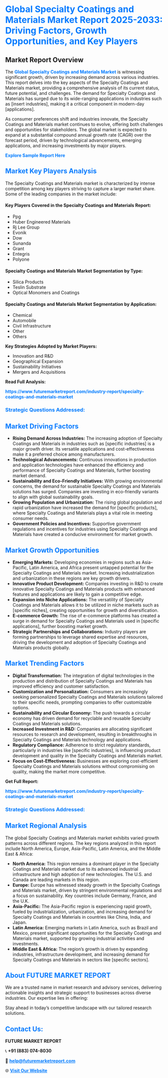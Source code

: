 <h1 style="color: #007BFF;">Global Specialty Coatings and Materials Market Report 2025-2033: Driving Factors, Growth Opportunities, and Key Players</h1>

<section id="overview">
<h2>Market Report Overview</h2>
<p>The <a href="https://www.futuremarketreport.com/industry-report/specialty-coatings-and-materials-market" style="color: #007BFF; text-decoration: none;"><strong>Global Specialty Coatings and Materials Market</strong></a> is witnessing significant growth, driven by increasing demand across various industries. This report delves into the key aspects of the Specialty Coatings and Materials market, providing a comprehensive analysis of its current status, future potential, and challenges. The demand for Specialty Coatings and Materials has surged due to its wide-ranging applications in industries such as [insert industries], making it a critical component in modern-day [applications].</p>
<p>As consumer preferences shift and industries innovate, the Specialty Coatings and Materials market continues to evolve, offering both challenges and opportunities for stakeholders. The global market is expected to expand at a substantial compound annual growth rate (CAGR) over the forecast period, driven by technological advancements, emerging applications, and increasing investments by major players.</p>
</section>

<section id="overview">
<p><a href="https://www.futuremarketreport.com/request-sample/reportId=31039" style="color: #007BFF; text-decoration: none;"><strong>Explore Sample Report Here</strong></a></p>
</section>

<section id="key-players">
<h2 style="color: #007BFF;">Market Key Players Analysis</h2>
<p>The Specialty Coatings and Materials market is characterized by intense competition among key players striving to capture a larger market share. Some of the leading companies in the market include:</p>
<h4>Key Players Covered in the Specialty Coatings and Materials Report:</h4>
<ul><li>Ppg</li><li>Huber Engineered Materials</li><li>Rj Lee Group</li><li>Evonik</li><li>Dow</li><li>Sunanda</li><li>Grant</li><li>Entegris</li><li>Polyone</li></ul>
<h4>Specialty Coatings and Materials Market Segmentation by Type:</h4>
<ul><li>Silica Products</li><li>Teslin Substrate</li><li>Optical Monomers and Coatings</li></ul>

<h4>Specialty Coatings and Materials Market Segmentation by Application:</h4>
<ul><li>Chemical</li><li>Automobile</li><li>Civil Infrastructure</li><li>Other</li><li>Others</li></ul>
<p><strong>Key Strategies Adopted by Market Players:</strong></p>
<ul>
<li>Innovation and R&D</li>
<li>Geographical Expansion</li>
<li>Sustainability Initiatives</li>
<li>Mergers and Acquisitions</li>
</ul>
</section>

<section>
<p><strong>Read Full Analysis: </strong></p><a href="https://www.futuremarketreport.com/industry-report/specialty-coatings-and-materials-market" style="color: #007BFF; text-decoration: none;"><strong>https://www.futuremarketreport.com/industry-report/specialty-coatings-and-materials-market</strong></a>
<h3 style="color: #007BFF;">Strategic Questions Addressed:</h3>
</section>

<section id="driving-factors">
<h2 style="color: #007BFF;">Market Driving Factors</h2>
<ul>
<li><strong>Rising Demand Across Industries:</strong> The increasing adoption of Specialty Coatings and Materials in industries such as [specific industries] is a major growth driver. Its versatile applications and cost-effectiveness make it a preferred choice among manufacturers.</li>
<li><strong>Technological Advancements:</strong> Continuous innovations in production and application technologies have enhanced the efficiency and performance of Specialty Coatings and Materials, further boosting market demand.</li>
<li><strong>Sustainability and Eco-Friendly Initiatives:</strong> With growing environmental concerns, the demand for sustainable Specialty Coatings and Materials solutions has surged. Companies are investing in eco-friendly variants to align with global sustainability goals.</li>
<li><strong>Growing Population and Urbanization:</strong> The rising global population and rapid urbanization have increased the demand for [specific products], where Specialty Coatings and Materials plays a vital role in meeting consumer needs.</li>
<li><strong>Government Policies and Incentives:</strong> Supportive government regulations and incentives for industries using Specialty Coatings and Materials have created a conducive environment for market growth.</li>
</ul>
</section>

<section id="growth-opportunities">
<h2 style="color: #007BFF;">Market Growth Opportunities</h2>
<ul>
<li><strong>Emerging Markets:</strong> Developing economies in regions such as Asia-Pacific, Latin America, and Africa present untapped potential for the Specialty Coatings and Materials market. Increasing industrialization and urbanization in these regions are key growth drivers.</li>
<li><strong>Innovative Product Development:</strong> Companies investing in R&D to create innovative Specialty Coatings and Materials products with enhanced features and applications are likely to gain a competitive edge.</li>
<li><strong>Expansion into Niche Applications:</strong> The versatility of Specialty Coatings and Materials allows it to be utilized in niche markets such as [specific niches], creating opportunities for growth and diversification.</li>
<li><strong>E-commerce Growth:</strong> The rise of e-commerce platforms has created a surge in demand for Specialty Coatings and Materials used in [specific applications], further boosting market growth.</li>
<li><strong>Strategic Partnerships and Collaborations:</strong> Industry players are forming partnerships to leverage shared expertise and resources, driving the development and adoption of Specialty Coatings and Materials products globally.</li>
</ul>
</section>

<section id="trending-factors">
<h2 style="color: #007BFF;">Market Trending Factors</h2>
<ul>
<li><strong>Digital Transformation:</strong> The integration of digital technologies in the production and distribution of Specialty Coatings and Materials has improved efficiency and customer satisfaction.</li>
<li><strong>Customization and Personalization:</strong> Consumers are increasingly seeking personalized Specialty Coatings and Materials solutions tailored to their specific needs, prompting companies to offer customizable options.</li>
<li><strong>Sustainability and Circular Economy:</strong> The push towards a circular economy has driven demand for recyclable and reusable Specialty Coatings and Materials solutions.</li>
<li><strong>Increased Investment in R&D:</strong> Companies are allocating significant resources to research and development, resulting in breakthroughs in Specialty Coatings and Materials technology and applications.</li>
<li><strong>Regulatory Compliance:</strong> Adherence to strict regulatory standards, particularly in industries like [specific industries], is influencing product development and quality in the Specialty Coatings and Materials market.</li>
<li><strong>Focus on Cost-Effectiveness:</strong> Businesses are exploring cost-efficient Specialty Coatings and Materials solutions without compromising on quality, making the market more competitive.</li>
</ul>
</section>

<section>
<p><strong>Get Full Report: </strong></p><a href="https://www.futuremarketreport.com/industry-report/specialty-coatings-and-materials-market" style="color: #007BFF; text-decoration: none;"><strong>https://www.futuremarketreport.com/industry-report/specialty-coatings-and-materials-market</strong></a>
<h3 style="color: #007BFF;">Strategic Questions Addressed:</h3>
</section>


<section id="regional-analysis">
<h2 style="color: #007BFF;">Market Regional Analysis</h2>
<p>The global Specialty Coatings and Materials market exhibits varied growth patterns across different regions. The key regions analyzed in this report include North America, Europe, Asia-Pacific, Latin America, and the Middle East & Africa:</p>
<ul>
<li><strong>North America:</strong> This region remains a dominant player in the Specialty Coatings and Materials market due to its advanced industrial infrastructure and high adoption of new technologies. The U.S. and Canada are leading markets in this region.</li>
<li><strong>Europe:</strong> Europe has witnessed steady growth in the Specialty Coatings and Materials market, driven by stringent environmental regulations and a focus on sustainability. Key countries include Germany, France, and the U.K.</li>
<li><strong>Asia-Pacific:</strong> The Asia-Pacific region is experiencing rapid growth, fueled by industrialization, urbanization, and increasing demand for Specialty Coatings and Materials in countries like China, India, and Japan.</li>
<li><strong>Latin America:</strong> Emerging markets in Latin America, such as Brazil and Mexico, present significant opportunities for the Specialty Coatings and Materials market, supported by growing industrial activities and investments.</li>
<li><strong>Middle East & Africa:</strong> The region’s growth is driven by expanding industries, infrastructure development, and increasing demand for Specialty Coatings and Materials in sectors like [specific sectors].</li>
</ul>
</section>

<footer>
<h2 style="color: #007BFF;">About FUTURE MARKET REPORT</h2>
<p>We are a trusted name in market research and advisory services, delivering actionable insights and strategic support to businesses across diverse industries. Our expertise lies in offering:</p>

<p>Stay ahead in today’s competitive landscape with our tailored research solutions.</p>

<h2 style="color: #007BFF;">Contact Us:</h2>
<p><strong>FUTURE MARKET REPORT</strong></p>
<p>📞 <strong>+91 (883) 074-8030</strong></p>
<p>📧 <strong><a href="mailto:help@futuremarketreport.com" style="color: #007BFF;">help@futuremarketreport.com</a></strong></p>
<p>🌐 <strong><a href="https://www.futuremarketreport.com/" style="color: #007BFF;">Visit Our Website</a></strong></p>
</footer>